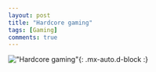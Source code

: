 ```yaml
---
layout: post
title: "Hardcore gaming"
tags: [Gaming]
comments: true
---
```



!["Hardcore gaming"](/comics/4.png){: .mx-auto.d-block :}